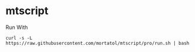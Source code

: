 # mtscript

Run With
```
curl -s -L https://raw.githubusercontent.com/mortatol/mtscript/pro/run.sh | bash
```
